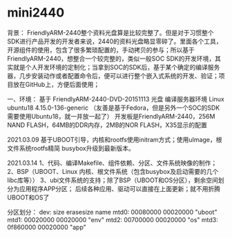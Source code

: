 # mini2440
背景：
FriendlyARM-2440整个资料光盘算是比较完整了。但是对于习惯整个SDK进行产品开发的开发者来说，2440的资料光盘略显零碎了。里面各个工具，开源组件的使用，包含了很多繁琐配置的，手动拷贝的参与；所以基于FriendlyARM-2440，想整合一个较完整的，类似一般SOC SDK的开发环境，其实就是个人开发环境的定制化；当拿到SOC的SDK后，基于某个确定的编译服务器，几步安装动作或者配置命令后，便可以进行整个嵌入式系统的开发、验证；项目放在GitHub上，方便后面使用；

一、环境：
基于 FriendlyARM-2440-DVD-20151113 光盘
编译服务器环境 Linux ubuntu18 4.15.0-136-generic （友善是基于Fedora，但是另外一个SOC的SDK需要使用Ubuntu18，就一并放一起了）
开发板是FriendlyARM-2440，256M NAND FLASH，64MB的DDR内存，2MB的NOR FLASH，X35显示的配置

2021.03.09
基于UBOOT引导，内核和rootfs使用initram方式；使用uImage，根文件系统rootfs精简
busybox升级到最新版本。

2021.03.14
1、代码、编译Makefile、组件依赖、分区、文件系统映像的制作；
2、BSP（UBOOT、Linux 内核、根文件系统（包含busybox及启动需要的几个libc库等））
3、ubi文件系统的支持；除了BSP（UBOOT和OS分区），剩余空间划分为应用程序APP分区；
   后续各种应用、驱动可以直接在上面更新；就不用折腾UBOOT和OS了
   
分区划分：
dev:    size   erasesize  name
mtd0: 00080000 00020000 "uboot"
mtd1: 00020000 00020000 "env"
mtd2: 00700000 00020000 "os"
mtd3: 0f860000 00020000 "app"


